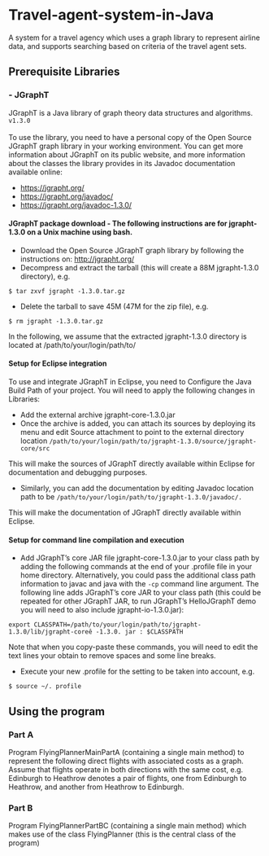 # Travel-agent-system-in-Java
A system for a travel agency which uses a graph library to represent airline data, and supports searching based on criteria of the travel agent sets.

## Prerequisite Libraries 
### - JGraphT
JGraphT is a Java library of graph theory data structures and algorithms.
```v1.3.0```
<br><br>
To use the library, you need to have a personal copy of the Open Source JGraphT graph library in your working environment. 
You can get more information about JGraphT on its public website, and more information about the classes the library provides in its Javadoc documentation available online:
- https://jgrapht.org/ 
- https://jgrapht.org/javadoc/ 
- https://jgrapht.org/javadoc-1.3.0/

#### JGraphT package download - The following instructions are for jgrapht-1.3.0 on a Unix machine using bash.
- Download the Open Source JGraphT graph library by following the instructions on: http://jgrapht.org/
- Decompress and extract the tarball (this will create a 88M jgrapht-1.3.0 directory), e.g.
```
$ tar zxvf jgrapht -1.3.0.tar.gz
```
- Delete the tarball to save 45M (47M for the zip file), e.g.
```
$ rm jgrapht -1.3.0.tar.gz
```
In the following, we assume that the extracted jgrapht-1.3.0 directory is located at /path/to/your/login/path/to/

#### Setup for Eclipse integration
To use and integrate JGraphT in Eclipse, you need to Configure the Java Build Path of your project. You will need to apply the following changes in Libraries:

- Add the external archive jgrapht-core-1.3.0.jar
- Once the archive is added, you can attach its sources by deploying its menu and edit Source attachment to point to the external directory location 
```/path/to/your/login/path/to/jgrapht-1.3.0/source/jgrapht-core/src```

This will make the sources of JGraphT directly available within Eclipse for documentation and debugging purposes.

- Similarly, you can add the documentation by editing Javadoc location path to be 
```/path/to/your/login/path/to/jgrapht-1.3.0/javadoc/.```

This will make the documentation of JGraphT directly available within Eclipse.


#### Setup for command line compilation and execution
- Add JGraphT’s core JAR file jgrapht-core-1.3.0.jar to your class path by adding the following commands at the end of your .profile file in your home directory. Alternatively, you could pass the additional class path information to javac and java with the ```-cp``` command line argument. The following line adds JGraphT’s core JAR to your class path (this could be repeated for other JGraphT JAR, to run JGraphT’s HelloJGraphT demo you will need to also include jgrapht-io-1.3.0.jar):
```
export CLASSPATH=/path/to/your/login/path/to/jgrapht-1.3.0/lib/jgrapht-coreê -1.3.0. jar : $CLASSPATH
```
Note that when you copy-paste these commands, you will need to edit the text lines your obtain to remove spaces and some line breaks.
- Execute your new .profile for the setting to be taken into account, e.g.
```
$ source ~/. profile
```

## Using the program
### Part A
Program FlyingPlannerMainPartA (containing a single main method) to represent the following direct flights with associated costs as a graph. Assume that flights operate in both directions with the same cost, e.g. Edinburgh to Heathrow denotes a pair of flights, one from Edinburgh to Heathrow, and another from Heathrow to Edinburgh.

### Part B
Program FlyingPlannerPartBC (containing a single main method) which makes use of the class FlyingPlanner (this is the central class of the program)
